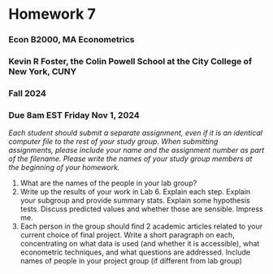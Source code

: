 Homework 7
================

### Econ B2000, MA Econometrics

### Kevin R Foster, the Colin Powell School at the City College of New York, CUNY

### Fall 2024

### Due 8am EST Friday Nov 1, 2024

*Each student should submit a separate assignment, even if it is an
identical computer file to the rest of your study group. When submitting
assignments, please include your name and the assignment number as part
of the filename. Please write the names of your study group members at
the beginning of your homework.*

1.  What are the names of the people in your lab group?
2.  Write up the results of your work in Lab 6. Explain each step.
    Explain your subgroup and provide summary stats. Explain some
    hypothesis tests. Discuss predicted values and whether those are
    sensible. Impress me.
3.  Each person in the group should find 2 academic articles related to
    your current choice of final project. Write a short paragraph on
    each, concentrating on what data is used (and whether it is
    accessible), what econometric techniques, and what questions are
    addressed. Include names of people in your project group (if
    different from lab group)

